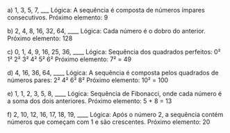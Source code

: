 <!-- // 4) Descubra a lógica e complete o próximo elemento:
// a) 1, 3, 5, 7, ___
// b) 2, 4, 8, 16, 32, 64, ____
// c) 0, 1, 4, 9, 16, 25, 36, ____
// d) 4, 16, 36, 64, ____
// e) 1, 1, 2, 3, 5, 8, ____
// f) 2,10, 12, 16, 17, 18, 19, ____ -->

a) 1, 3, 5, 7, ___
Lógica: A sequência é composta de números ímpares consecutivos.
Próximo elemento: 9

b) 2, 4, 8, 16, 32, 64, ____
Lógica: Cada número é o dobro do anterior.
Próximo elemento: 128

c) 0, 1, 4, 9, 16, 25, 36, ____
Lógica: Sequência dos quadrados perfeitos: 0² 1² 2² 3² 4² 5² 6²
Próximo elemento: 7² = 49

d) 4, 16, 36, 64, ____
Lógica: A sequência é composta pelos quadrados de números pares: 2² 4² 6² 8²
Próximo elemento: 10² = 100

e) 1, 1, 2, 3, 5, 8, ____
Lógica: Sequência de Fibonacci, onde cada número é a soma dos dois anteriores.
Próximo elemento: 5 + 8 = 13

f) 2, 10, 12, 16, 17, 18, 19, ____
Lógica: Após o número 2, a sequência contém números que começam com 1 e são crescentes.
Próximo elemento: 20